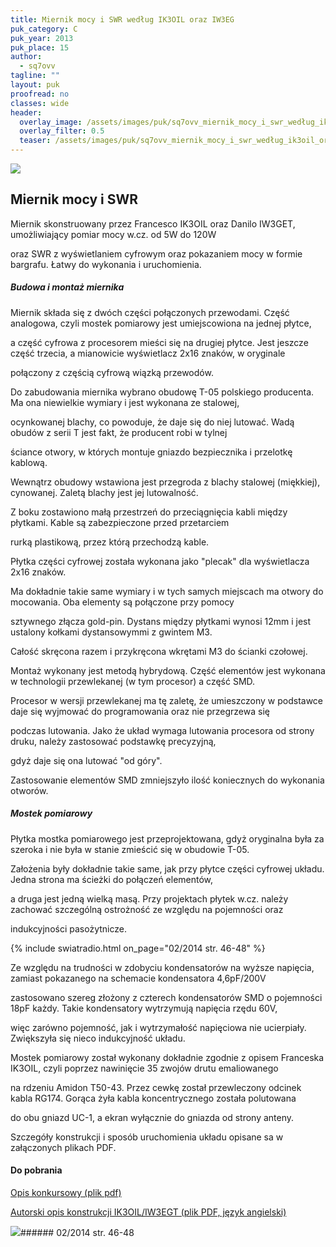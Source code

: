 ```yaml
---
title: Miernik mocy i SWR według IK3OIL oraz IW3EG
puk_category: C
puk_year: 2013
puk_place: 15
author: 
  - sq7ovv
tagline: ""
layout: puk
proofread: no
classes: wide
header:
  overlay_image: /assets/images/puk/sq7ovv_miernik_mocy_i_swr_według_ik3oil_oraz_iw3eg.jpg
  overlay_filter: 0.5
  teaser: /assets/images/puk/sq7ovv_miernik_mocy_i_swr_według_ik3oil_oraz_iw3eg.jpg
---
```






 



![](assets/data/img/projects/2013-15-0.jpg) 



Miernik mocy i SWR
------------------





 Miernik skonstruowany przez Francesco IK3OIL oraz Danilo IW3GET, umożliwiający pomiar mocy w.cz. od 5W do 120W

 oraz SWR z wyświetlaniem cyfrowym oraz pokazaniem mocy w formie bargrafu. Łatwy do wykonania i uruchomienia.




##### Budowa i montaż miernika




 Miernik składa się z dwóch części połączonych przewodami. Część analogowa, czyli mostek pomiarowy jest umiejscowiona na jednej płytce,

 a część cyfrowa z procesorem mieści się na drugiej płytce. Jest jeszcze część trzecia, a mianowicie wyświetlacz 2x16 znaków, w oryginale

 połączony z częścią cyfrową wiązką przewodów.






 Do zabudowania miernika wybrano obudowę T-05 polskiego producenta. Ma ona niewielkie wymiary i jest wykonana ze stalowej,

 ocynkowanej blachy, co powoduje, że daje się do niej lutować. Wadą obudów z serii T jest fakt, że producent robi w tylnej

 ściance otwory, w których montuje gniazdo bezpiecznika i przelotkę kablową.






 Wewnątrz obudowy wstawiona jest przegroda z blachy stalowej (miękkiej), cynowanej. Zaletą blachy jest jej lutowalność.

 Z boku zostawiono małą przestrzeń do przeciągnięcia kabli między płytkami. Kable są zabezpieczone przed przetarciem

 rurką plastikową, przez którą przechodzą kable.






 Płytka części cyfrowej została wykonana jako "plecak" dla wyświetlacza 2x16 znaków.

 Ma dokładnie takie same wymiary i w tych samych miejscach ma otwory do mocowania. Oba elementy są połączone przy pomocy

 sztywnego złącza gold-pin. Dystans między płytkami wynosi 12mm i jest ustalony kołkami dystansowymmi z gwintem M3.

 Całość skręcona razem i przykręcona wkrętami M3 do ścianki czołowej.






 Montaż wykonany jest metodą hybrydową. Część elementów jest wykonana w technologii przewlekanej (w tym procesor) a część SMD.

 Procesor w wersji przewlekanej ma tę zaletę, że umieszczony w podstawce daje się wyjmować do programowania oraz nie przegrzewa się

 podczas lutowania. Jako że układ wymaga lutowania procesora od strony druku, należy zastosować podstawkę precyzyjną,

 gdyż daje się ona lutować "od góry".






 Zastosowanie elementów SMD zmniejszyło ilość koniecznych do wykonania otworów.




##### Mostek pomiarowy




Płytka mostka pomiarowego jest przeprojektowana, gdyż oryginalna była za szeroka i nie była w stanie zmieścić się w obudowie T-05.

Założenia były dokładnie takie same, jak przy płytce części cyfrowej układu. Jedna strona ma ścieżki do połączeń elementów,

 a druga jest jedną wielką masą. Przy projektach płytek w.cz. należy zachować szczególną ostrożność ze względu na pojemności oraz

 indukcyjności pasożytnicze.



{% include swiatradio.html on_page="02/2014 str. 46-48" %}


 Ze względu na trudności w zdobyciu kondensatorów na wyższe napięcia, zamiast pokazanego na schemacie kondensatora 4,6pF/200V

 zastosowano szereg złożony z czterech kondensatorów SMD o pojemności 18pF każdy. Takie kondensatory wytrzymują napięcia rzędu 60V,

 więc zarówno pojemność, jak i wytrzymałość napięciowa nie ucierpiały. Zwiększyła się nieco indukcyjność układu.






Mostek pomiarowy został wykonany dokładnie zgodnie z opisem Franceska IK3OIL, czyli poprzez nawinięcie 35 zwojów drutu emaliowanego

na rdzeniu Amidon T50-43. Przez cewkę został przewleczony odcinek kabla RG174. Gorąca żyła kabla koncentrycznego została polutowana

do obu gniazd UC-1, a ekran wyłącznie do gniazda od strony anteny.






Szczegóły konstrukcji i sposób uruchomienia układu opisane sa w załączonych plikach PDF.





#### Do pobrania

[Opis konkursowy (plik pdf)](/assets/bin/SQ7OVV_Miernik-mocy-SWR-IK3OIL.pdf)

[Autorski opis konstrukcji IK3OIL/IW3EGT (plik PDF, język angielski)](/assets/bin/SQ7OVV_IK3OIL-SWR-meter.pdf)




![](assets/img/logo/sr_logo_s.jpg)###### 02/2014 str. 46-48

 





 


